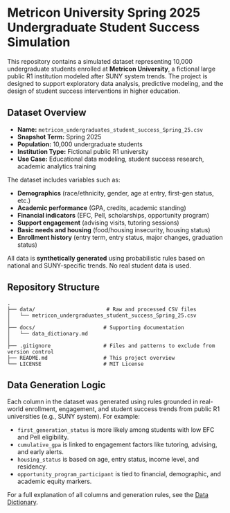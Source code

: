 # Metricon University Spring 2025 Undergraduate Student Success Simulation

This repository contains a simulated dataset representing 10,000 undergraduate students enrolled at **Metricon University**, a fictional large public R1 institution modeled after SUNY system trends. The project is designed to support exploratory data analysis, predictive modeling, and the design of student success interventions in higher education.

## Dataset Overview

- **Name:** `metricon_undergraduates_student_success_Spring_25.csv`
- **Snapshot Term:** Spring 2025
- **Population:** 10,000 undergraduate students
- **Institution Type:** Fictional public R1 university
- **Use Case:** Educational data modeling, student success research, academic analytics training

The dataset includes variables such as:
- **Demographics** (race/ethnicity, gender, age at entry, first-gen status, etc.)
- **Academic performance** (GPA, credits, academic standing)
- **Financial indicators** (EFC, Pell, scholarships, opportunity program)
- **Support engagement** (advising visits, tutoring sessions)
- **Basic needs and housing** (food/housing insecurity, housing status)
- **Enrollment history** (entry term, entry status, major changes, graduation status)

All data is **synthetically generated** using probabilistic rules based on national and SUNY-specific trends. No real student data is used.

## Repository Structure

```text
.
├── data/                       # Raw and processed CSV files
│   └── metricon_undergraduates_student_success_Spring_25.csv
│
├── docs/                      # Supporting documentation
│   └── data_dictionary.md
│
├── .gitignore                 # Files and patterns to exclude from version control
├── README.md                  # This project overview
└── LICENSE                    # MIT License
```

## Data Generation Logic

Each column in the dataset was generated using rules grounded in real-world enrollment, engagement, and student success trends from public R1 universities (e.g., SUNY system). For example:

- `first_generation_status` is more likely among students with low EFC and Pell eligibility.
- `cumulative_gpa` is linked to engagement factors like tutoring, advising, and early alerts.
- `housing_status` is based on age, entry status, income level, and residency.
- `opportunity_program_participant` is tied to financial, demographic, and academic equity markers.

For a full explanation of all columns and generation rules, see the [Data Dictionary](./docs/data_dictionary.md).
